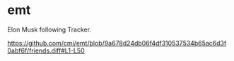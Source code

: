 # emt
Elon Musk following Tracker.

https://github.com/cmj/emt/blob/9a678d24db06f4df310537534b65ac6d3f0abf6f/friends.diff#L1-L50
